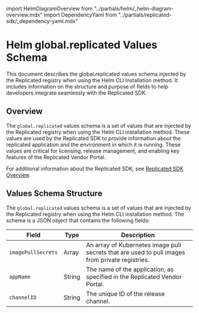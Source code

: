 
import HelmDiagramOverview from "../partials/helm/_helm-diagram-overview.mdx"
import DependencyYaml from "../partials/replicated-sdk/_dependency-yaml.mdx"

# Helm global.replicated Values Schema

This document describes the global.replicated values schema injected by the Replicated registry when using the Helm CLI installation method. It includes information on the structure and purpose of fields to help developers integrate seamlessly with the Replicated SDK.

## Overview

The `global.replicated` values schema is a set of values that are injected by the Replicated registry when using the Helm CLI installation method. These values are used by the Replicated SDK to provide information about the replicated application and the environment in which it is running. These values are critical for licensing, release management, and enabling key features of the Replicated Vendor Portal.

For additional information about the Replicated SDK, see [Replicated SDK Overview](/vendor/replicated-sdk-overview).

## Values Schema Structure

The `global.replicated` values schema is a set of values that are injected by the Replicated registry when using the Helm CLI installation method. The schema is a JSON object that contains the following fields:

| Field | Type | Description |
| --- | --- | --- |
| `imagePullSecrets` | Array | An array of Kubernetes image pull secrets that are used to pull images from private registries. |
| `appName` | String | The name of the application, as specified in the Replicated Vendor Portal. |
| `channelID` | String | The unique ID of the release channel. |
